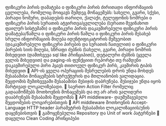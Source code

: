 ფიზიკური პირის დამატება
o ფიზიკური პირის ძირითადი ინფორმაციის ცვლილება, რომელიც მოიცავს
შემდეგ მონაცემებს: სახელი, გვარი, სქესი, პირადი ნომერი, დაბადების
თარიღი, ქალაქი, ტელეფონის ნომრები
o ფიზიკური პირის სურათის ატვირთვა/ცვლილება (სურათი შევინახოთ
ფაილურ სისტემაში)
o ფიზიკური პირის დაკავშირებული ფიზიკური პირის დამატება/წაშლა
o ფიზიკური პირის წაშლა
o ფიზიკური პირის შესახებ სრული ინფორმაციის მიღება იდენტიფიკატორის
მეშვეობით (დაკავშირებული ფიზიკური პირების და სურათის ჩათვლით)
o ფიზიკური პირების სიის მიღება, სწრაფი ძებნის (სახელი, გვარი, პირადი
ნომრის მიხედვით (დამთხვევა sql like პრინციპით)), დეტალური ძებნის
(ყველა ველის მიხედვით) და paging-ის ფუნქციით
რეპორტი თუ რამდენი დაკავშირებული პირი ჰყავს თითოეულ ფიზიკურ
პირს, კავშირის ტიპის მიხედვით
 API-ის ყველა ოპერაციის შესრულების დროს უნდა მოხდეს შესაბამისი
მონაცემების სტრუქტურის და მთლიანობის ვალიდაცია. შეცდომის შემთხვევაში
შესაბამისი მესიჯის დაბრუნება. მესიჯები უნდა იყოს მარტივად ლოკალიზებადი.
 საერთო Action Filter რომელიც გადაამოწმებს მოთხოვნის მონაცემებს და
თუ არ არის ვალიდური დააბრუნებს შესაბამის შეცდომას
 API middleware- დაუმუშავებელი შეცდომების ლოგირებისთვის
 API middleware მოთხოვნის Accept-Language HTTP header პარამეტრის
შესაბამისი ლოკალიზაციის/ენის დაყენებისთვის
 გამოყენებულია Repository და Unit of work პატერნები
 დაცულია Clean Coding პრინციპები

